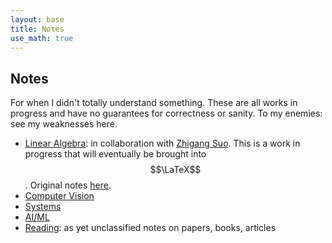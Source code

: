 ```yaml
---
layout: base
title: Notes
use_math: true
---
```


## Notes

For when I didn't totally understand something. These are all works in progress and have no guarantees for correctness or sanity. To my enemies: see my weaknesses here.

- [Linear Algebra](linear-algebra): in collaboration with [Zhigang Suo](http://www.seas.harvard.edu/suo/). This is a work in progress that will eventually be brought into $$\LaTeX$$. Original notes [here](http://imechanica.org/node/19709).
- [Computer Vision](vision)
- [Systems](systems)
- [AI/ML](aiml)
- [Reading](reading): as yet unclassified notes on papers, books, articles
